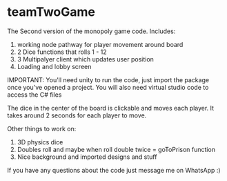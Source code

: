 # teamTwoGame

The Second version of the monopoly game code. Includes:

1. working node pathway for player movement around board
2. 2 Dice functions that rolls 1 - 12 
3. 3 Multipalyer client which updates user position
4. Loading and lobby screen

IMPORTANT: You'll need unity to run the code, just import the package once you've opened a project. You will also need virtual studio code to access the C# files

The dice in the center of the board is clickable and moves each player. It takes around 2 seconds for each player to move.


Other things to work on:

1. 3D physics dice
2. Doubles roll and maybe when roll double twice = goToPrison function
3. Nice background and imported designs and stuff

If you have any questions about the code just message me on WhatsApp :)
